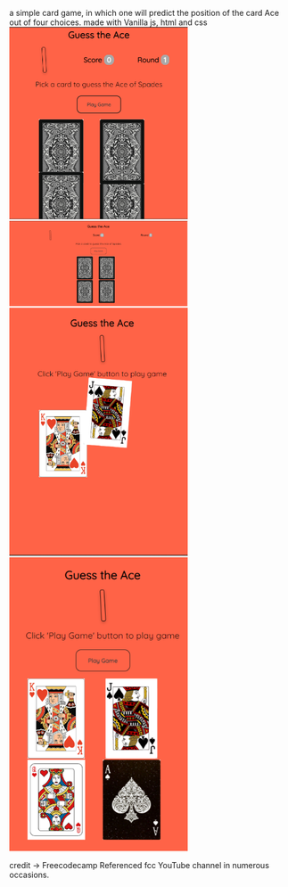 a simple card game, in which one will predict the position of the card Ace out of four choices.
made with Vanilla js, html and css
<img src="/images/screenShot-1.png" width = "320" />
<img src="/images/screenShot-2.png" width = "320" />
<img src="/images/screenShot-3.png" width = "320" />
<img src="/images/screenShot-4.png" width = "320" />

credit -> Freecodecamp
Referenced fcc YouTube channel in numerous occasions.
